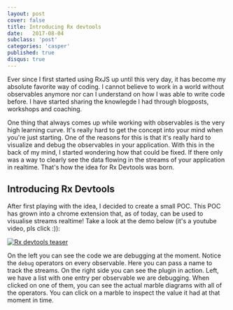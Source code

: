 ```yaml
---
layout: post
cover: false
title: Introducing Rx devtools
date:   2017-08-04
subclass: 'post'
categories: 'casper'
published: true
disqus: true
---
```


Ever since I first started using RxJS up until this very day, it has become my absolute favorite way of coding. I cannot believe to work in a world without observables anymore nor can I understand on how I was able to write code before. I have started sharing the knowlegde I had through blogposts, workshops and coaching. 

One thing that always comes up while working with observables is the very high learning curve. It's really hard to get the concept into your mind when you're just starting. One of the reasons for this is that it's really hard to visualize and debug the observables in your application. 
With this in the back of my mind, I started wondering how that could be fixed. If there only was a way to clearly see the data flowing in the streams of your application in realtime. That's how the idea for Rx Devtools was born.

## Introducing Rx Devtools	

After first playing with the idea, I decided to create a small POC. This POC has grown into a chrome extension that, as of today, can be used to visualise streams realtime! Take a look at the demo below (it's a youtube video, pls click :)):

[![Rx devtools teaser](https://img.youtube.com/vi/stWGClDE_Gk/0.jpg)](https://youtube.com/vi/stWGClDE_Gk)

On the left you can see the code we are debugging at the moment. Notice the `debug` operators on every observable. Here you can pass a name to track the streams. 
On the right side you can see the plugin in action. Left, we have a list with one entry per observable we are debugging. When clicked on one of them, you can see the actual marble diagrams with all of the operators. You can click on a marble to inspect the value it had at that moment in time.

